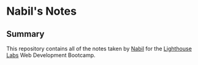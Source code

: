# Nabil's Notes

## Summary

This repository contains all of the notes taken by [Nabil](https://github.com/nabildev98) for the [Lighthouse Labs](https://www.lighthouselabs.ca/) Web Development Bootcamp.
